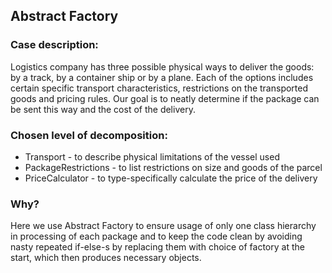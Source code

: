 ## Abstract Factory
### Case description:
Logistics company has three possible physical ways to deliver the goods: 
by a track, by a container ship or by a plane. Each of the options includes certain specific transport characteristics, 
restrictions on the transported goods and pricing rules. 
Our goal is to neatly determine if the package can be sent this way and the cost
 of the delivery.

### Chosen level of decomposition:
- Transport - to describe physical limitations of the vessel used
- PackageRestrictions - to list restrictions on size and goods of the parcel
- PriceCalculator - to type-specifically calculate the price of the delivery

### Why?
Here we use Abstract Factory to ensure usage of only one class hierarchy in processing of each package 
and to keep the code clean by avoiding nasty repeated if-else-s by replacing them with choice of factory at the start, which then
 produces necessary objects.